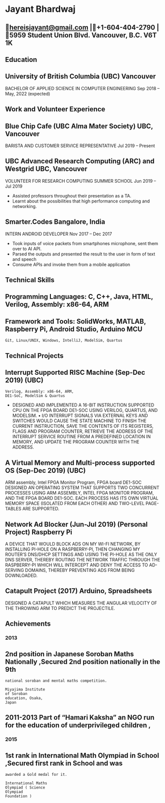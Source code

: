 # Jayant Bhardwaj

## hereisjayant@gmail.com |+1-604-404-2790 |5959 Student Union Blvd. Vancouver, B.C. V6T 1K

## Education

## University of British Columbia (UBC) Vancouver

BACHELOR OF APPLIED SCIENCE IN COMPUTER ENGINEERING Sep 2018 – May, 2022 (expected)

## Work and Volunteer Experience

## Blue Chip Cafe (UBC Alma Mater Society) UBC, Vancouver

BARISTA AND CUSTOMER SERVICE REPRESENTATIVE Jul 2019 – Present

## UBC Advanced Research Computing (ARC) and Westgrid UBC, Vancouver

VOLUNTEER FOR RESEARCH COMPUTING SUMMER SCHOOL Jun 2019 – Jul 2019

- Assisted professors throughout their presentation as a TA.
- Learnt about the possibilities that high performance computing and networking.

## Smarter.Codes Bangalore, India

INTERN ANDROID DEVELOPER Nov 2017 – Dec 2017

- Took inputs of voice packets from smartphones microphone, sent them over to AI API.
- Parsed the outputs and presented the result to the user in form of text and speech
- Consume APIs and invoke them from a mobile application

## Technical Skills

## Programming Languages: C, C++, Java, HTML, Verilog, Assembly: x86-64, ARM

## Framework and Tools: SolidWorks, MATLAB, Raspberry Pi, Android Studio, Arduino MCU

```
Git, Linux/UNIX, Windows, IntelliJ, ModelSim, Quartus
```
## Technical Projects

## Interrupt Supported RISC Machine (Sep-Dec 2019) (UBC)

```
Verilog, Assembly: x86-64, ARM,
DE1-SoC, ModelSim & Quartus
```
- DESIGNED AND IMPLEMENTED A 16-BIT INSTRUCTION SUPPORTED CPU ON THE FPGA BOARD DE1-SOC USING
VERILOG, QUARTUS, AND MODELSIM. • I/O INTERRUPT SIGNALS VIA EXTERNAL KEYS AND SWITCHES WOULD CAUSE
THE STATE MACHINE TO FINISH THE CURRENT INSTRUCTION, SAVE THE CONTENTS OF ITS REGISTERS, FLAGS AND
PROGRAM COUNTER, RETRIEVE THE ADDRESS OF THE INTERRUPT SERVICE ROUTINE FROM A PREDEFINED LOCATION
IN MEMORY, AND UPDATE THE PROGRAM COUNTER WITH THE ADDRESS.

## A Virtual Memory and Multi-process supported OS (Sep-Dec 2019) (UBC)

ARM assembly, Intel FPGA Monitor
Program, FPGA board DE1-SOC
DESIGNED AN OPERATING SYSTEM THAT SUPPORTS TWO CONCURRENT PROCESSES USING ARM ASSEMBLY, INTEL
FPGA MONITOR PROGRAM, AND THE FPGA BOARD DE1-SOC. EACH PROCESS HAS ITS OWN VIRTUAL MEMORY SPACE
(ISOLATED FROM EACH OTHER) AND TWO-LEVEL PAGE-TABLES ARE SUPPORTED.

## Network Ad Blocker (Jun-Jul 2019) (Personal Project) Raspberry Pi

A DEVICE THAT WOULD BLOCK ADS ON MY WI-FI NETWORK, BY INSTALLING PI-HOLE ON A RASPBERRY-PI, THEN
CHANGING MY ROUTER’S DNS/DHCP SETTINGS AND USING THE PI-HOLE AS THE ONLY DNS SERVER, THEREBY
ROUTING THE NETWORK TRAFFIC THROUGH THE RASPBERRY-PI WHICH WILL INTERCEPT AND DENY THE ACCESS TO
AD-SERVING DOMAINS, THEREBY PREVENTING ADS FROM BEING DOWNLOADED.

## Catapult Project (2017) Arduino, Spreadsheets

DESIGNED A CATAPULT WHICH MEASURES THE ANGULAR VELOCITY OF THE THROWING ARM TO PREDICT THE
PROJECTILE.

## Achievements


### 2013

## 2nd position in Japanese Soroban Maths Nationally ,Secured 2nd position nationally in the 9th

```
national soroban and mental maths competition.
```
```
Miyajima Institute
of Soroban
education, Osaka,
Japan
```
## 2011-2013 Part of “Hamari Kaksha” an NGO run for the education of underprivileged children ,

### 2015

## 1st rank in International Math Olympiad in School ,Secured first rank in School and was

```
awarded a Gold medal for it.
```
```
International Maths
Olympiad ( Science
Olympiad
Foundation )
```

